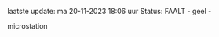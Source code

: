 laatste update: 
ma 20-11-2023 18:06   uur 
Status: FAALT - geel - 
<div class="service Y">microstation</div>